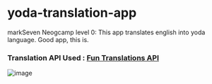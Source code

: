 # yoda-translation-app
markSeven Neogcamp level 0: This app translates english into yoda language. Good app, this is.

### Translation API Used : [Fun Translations API](https://funtranslations.com/api/yoda)

![image](https://user-images.githubusercontent.com/82799288/130358116-9d6a2e0f-458e-4c5c-9577-19ddc2fbe00b.png)
